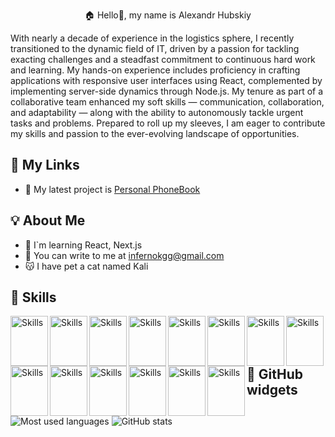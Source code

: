 
<p align="center"> 🏠 Hello👋, my name is Alexandr Hubskiy</p>
 With nearly a decade of experience in the logistics sphere, I recently transitioned to the dynamic field of IT, driven by a passion for tackling exacting challenges and a steadfast commitment to continuous hard work and learning. My hands-on experience includes proficiency in crafting applications with responsive user interfaces using React, complemented by implementing server-side dynamics through Node.js. My tenure as part of a collaborative team enhanced my soft skills — communication, collaboration, and adaptability — along with the ability to autonomously tackle urgent tasks and problems. Prepared to roll up my sleeves, I am eager to contribute my skills and passion to the ever-evolving landscape of opportunities.


## 📲 My Links

- 🎨 My latest project is [Personal PhoneBook](https://phone-book-frontend-omega.vercel.app/)

## 💡 About Me

- 📖 I`m learning React, Next.js
- 💌 You can write to me at infernokgg@gmail.com
- 😽 I have pet a cat named Kali


## 🔨 Skills
 
<img src="https://cdn.jsdelivr.net/gh/devicons/devicon/icons/html5/html5-original.svg" alt="Skills" align="left" width="60" height="80"/>  
<img src="https://cdn.jsdelivr.net/gh/devicons/devicon/icons/css3/css3-original.svg" alt="Skills" align="left" width="60" height="80"/>  
<img src="https://cdn.jsdelivr.net/gh/devicons/devicon/icons/sass/sass-original.svg" alt="Skills" align="left" width="60" height="80"/>  
<img src="https://cdn.jsdelivr.net/gh/devicons/devicon/icons/javascript/javascript-original.svg" alt="Skills" align="left" width="60" height="80"/>  
<img src="https://cdn.jsdelivr.net/gh/devicons/devicon/icons/typescript/typescript-original.svg" alt="Skills" align="left" width="60" height="80"/>  
<img src="https://cdn.jsdelivr.net/gh/devicons/devicon/icons/react/react-original.svg" alt="Skills" align="left" width="60" height="80"/>  
<img src="https://cdn.jsdelivr.net/gh/devicons/devicon/icons/redux/redux-original.svg" alt="Skills" align="left" width="60" height="80"/>  
<img src="https://cdn.jsdelivr.net/gh/devicons/devicon/icons/nextjs/nextjs-original.svg" alt="Skills" align="left" width="60" height="80"/>  
<img src="https://cdn.jsdelivr.net/gh/devicons/devicon/icons/eslint/eslint-original.svg" alt="Skills" align="left" width="60" height="80"/>  
<img src="https://cdn.jsdelivr.net/gh/devicons/devicon/icons/nodejs/nodejs-original.svg" alt="Skills" align="left" width="60" height="80"/>  
<img src="https://cdn.jsdelivr.net/gh/devicons/devicon/icons/express/express-original.svg" alt="Skills" align="left" width="60" height="80"/>  
<img src="https://cdn.jsdelivr.net/gh/devicons/devicon/icons/vscode/vscode-original.svg" alt="Skills" align="left" width="60" height="80"/>  
<img src="https://cdn.jsdelivr.net/gh/devicons/devicon/icons/github/github-original.svg" alt="Skills" align="left" width="60" height="80"/>  
<img src="https://cdn.jsdelivr.net/gh/devicons/devicon/icons/git/git-original.svg" alt="Skills" align="left" width="60" height="80"/> 

<br><br><br>



## 👾 GitHub widgets
 <img src="https://github-readme-stats.vercel.app/api/top-langs?username=OlekasndrG&show_icons=true&locale=en&layout=compact" alt="Most used languages"/>
<img src="https://github-readme-stats.vercel.app/api?username=OlekasndrG&show_icons=true&locale=en" alt="GitHub stats"/>


